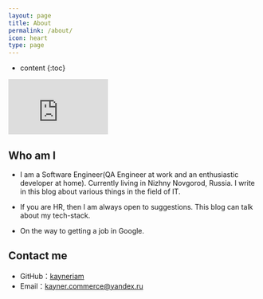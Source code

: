 ```yaml
---
layout: page
title: About
permalink: /about/
icon: heart
type: page
---
```


* content
{:toc}

<iframe src="https://githubbadge.appspot.com/kayneriam?a=0" style="border: 0;height: 111px;width: 200px;overflow: hidden;" frameBorder="0"></iframe>

## Who am I

* I am a Software Engineer(QA Engineer at work and an enthusiastic developer at home). Currently living in Nizhny Novgorod, Russia. I write in this blog about various things in the field of IT.

* If you are HR, then I am always open to suggestions. This blog can talk about my tech-stack.

* On the way to getting a job in Google.

## Contact me

* GitHub：[kayneriam](https://github.com/kayneriam)
* Email：kayner.commerce@yandex.ru
